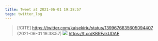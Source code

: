 ```yaml
---
title: Tweet at 2021-06-01 19:38:57
tags: twitter_log
---
```


> [!CITE] https://twitter.com/kaisekiriu/status/1399676835605094407 (2021-06-01 19:38:57)
> ![](https://twitter.com/kaisekiriu/status/1399676835605094407)
> https://t.co/KBRFakUDAE
